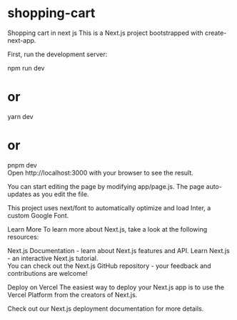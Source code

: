 # shopping-cart
Shopping cart in next js
This is a Next.js project bootstrapped with create-next-app. 
   

First, run the development server:  
     
npm run dev  
# or       
yarn dev       
# or  
pnpm dev      
Open http://localhost:3000 with your browser to see the result. 
 
You can start editing the page by modifying app/page.js. The page auto-updates as you edit the file.
 
This project uses next/font to automatically optimize and load Inter, a custom Google Font.


Learn More 
To learn more about Next.js, take a look at the following resources:

Next.js Documentation - learn about Next.js features and API.
Learn Next.js - an interactive Next.js tutorial.  
You can check out the Next.js GitHub repository - your feedback and contributions are welcome!
 
Deploy on Vercel
The easiest way to deploy your Next.js app is to use the Vercel Platform from the creators of Next.js.
 
Check out our Next.js deployment documentation for more details. 
   
